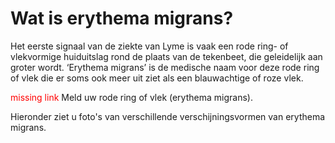 # Wat is erythema migrans?
Het eerste signaal van de ziekte van Lyme is vaak een rode ring- of vlekvormige huiduitslag rond de plaats van de tekenbeet, die geleidelijk aan groter wordt. ‘Erythema migrans’ is de medische naam voor deze rode ring of vlek die er soms ook meer uit ziet als een blauwachtige of roze vlek.

 
<span style="color:red">missing link</span>
Meld uw rode ring of vlek (erythema migrans).

Hieronder ziet u foto's van verschillende verschijningsvormen van erythema migrans.



